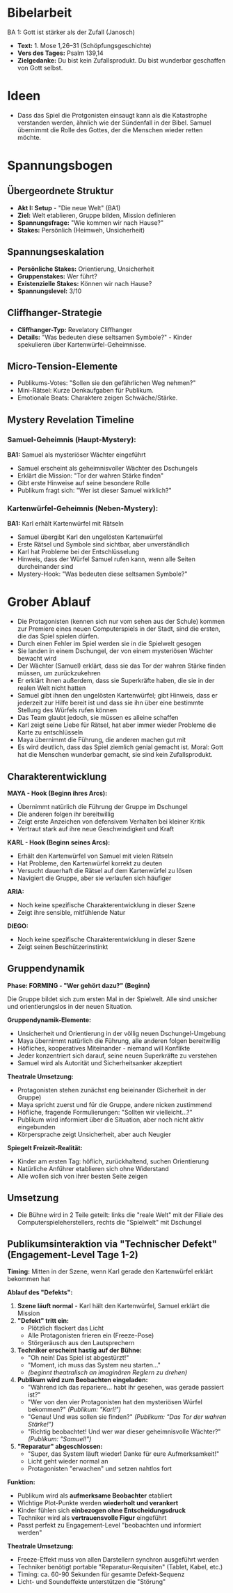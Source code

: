# Bibelarbeit
BA 1: Gott ist stärker als der Zufall (Janosch)
- **Text:** 1. Mose 1,26–31 (Schöpfungsgeschichte)
- **Vers des Tages:** Psalm 139,14
- **Zielgedanke:** Du bist kein Zufallsprodukt. Du bist wunderbar geschaffen von Gott selbst.

# Ideen

- Dass das Spiel die Protgonisten einsaugt kann als die Katastrophe verstanden werden, ähnlich wie der Sündenfall in der Bibel. Samuel übernimmt die Rolle des Gottes, der die Menschen wieder retten möchte.

# Spannungsbogen

## Übergeordnete Struktur
- **Akt I: Setup** - "Die neue Welt" (BA1)
- **Ziel:** Welt etablieren, Gruppe bilden, Mission definieren
- **Spannungsfrage:** "Wie kommen wir nach Hause?"
- **Stakes:** Persönlich (Heimweh, Unsicherheit)

## Spannungseskalation
- **Persönliche Stakes:** Orientierung, Unsicherheit
- **Gruppenstakes:** Wer führt?
- **Existenzielle Stakes:** Können wir nach Hause?
- **Spannungslevel:** 3/10

## Cliffhanger-Strategie
- **Cliffhanger-Typ:** Revelatory Cliffhanger
- **Details:** "Was bedeuten diese seltsamen Symbole?" - Kinder spekulieren über Kartenwürfel-Geheimnisse.

## Micro-Tension-Elemente
- Publikums-Votes: "Sollen sie den gefährlichen Weg nehmen?"
- Mini-Rätsel: Kurze Denkaufgaben für Publikum.
- Emotionale Beats: Charaktere zeigen Schwäche/Stärke.

## Mystery Revelation Timeline
### Samuel-Geheimnis (Haupt-Mystery):
**BA1:** Samuel als mysteriöser Wächter eingeführt
- Samuel erscheint als geheimnisvoller Wächter des Dschungels
- Erklärt die Mission: "Tor der wahren Stärke finden"
- Gibt erste Hinweise auf seine besondere Rolle
- Publikum fragt sich: "Wer ist dieser Samuel wirklich?"

### Kartenwürfel-Geheimnis (Neben-Mystery):
**BA1:** Karl erhält Kartenwürfel mit Rätseln
- Samuel übergibt Karl den ungelösten Kartenwürfel
- Erste Rätsel und Symbole sind sichtbar, aber unverständlich
- Karl hat Probleme bei der Entschlüsselung
- Hinweis, dass der Würfel Samuel rufen kann, wenn alle Seiten durcheinander sind
- Mystery-Hook: "Was bedeuten diese seltsamen Symbole?"

# Grober Ablauf

- Die Protagonisten (kennen sich nur vom sehen aus der Schule) kommen zur Premiere eines neuen Computerspiels in der Stadt, sind die ersten, die das Spiel spielen dürfen.
- Durch einen Fehler im Spiel werden sie in die Spielwelt gesogen
- Sie landen in einem Dschungel, der von einem mysteriösen Wächter bewacht wird
- Der Wächter (Samuel) erklärt, dass sie das Tor der wahren Stärke finden müssen, um zurückzukehren
- Er erklärt ihnen außerdem, dass sie Superkräfte haben, die sie in der realen Welt nicht hatten
-	Samuel gibt ihnen den ungelösten Kartenwürfel; gibt Hinweis, dass er jederzeit zur Hilfe bereit ist und dass sie ihn über eine bestimmte Stellung des Würfels rufen können
- Das Team glaubt jedoch, sie müssen es alleine schaffen
- Karl zeigt seine Liebe für Rätsel, hat aber immer wieder Probleme die Karte zu entschlüsseln
- Maya übernimmt die Führung, die anderen machen gut mit
- Es wird deutlich, dass das Spiel ziemlich genial gemacht ist. Moral: Gott hat die Menschen wunderbar gemacht, sie sind kein Zufallsprodukt.

## Charakterentwicklung

**MAYA - Hook (Beginn ihres Arcs):**
- Übernimmt natürlich die Führung der Gruppe im Dschungel
- Die anderen folgen ihr bereitwillig
- Zeigt erste Anzeichen von defensivem Verhalten bei kleiner Kritik
- Vertraut stark auf ihre neue Geschwindigkeit und Kraft

**KARL - Hook (Beginn seines Arcs):**
- Erhält den Kartenwürfel von Samuel mit vielen Rätseln
- Hat Probleme, den Kartenwürfel korrekt zu deuten
- Versucht dauerhaft die Rätsel auf dem Kartenwürfel zu lösen
- Navigiert die Gruppe, aber sie verlaufen sich häufiger

**ARIA:**
- Noch keine spezifische Charakterentwicklung in dieser Szene
- Zeigt ihre sensible, mitfühlende Natur

**DIEGO:**
- Noch keine spezifische Charakterentwicklung in dieser Szene
- Zeigt seinen Beschützerinstinkt

## Gruppendynamik

**Phase: FORMING - "Wer gehört dazu?" (Beginn)**

Die Gruppe bildet sich zum ersten Mal in der Spielwelt. Alle sind unsicher und orientierungslos in der neuen Situation.

**Gruppendynamik-Elemente:**
- Unsicherheit und Orientierung in der völlig neuen Dschungel-Umgebung
- Maya übernimmt natürlich die Führung, alle anderen folgen bereitwillig
- Höfliches, kooperatives Miteinander - niemand will Konflikte
- Jeder konzentriert sich darauf, seine neuen Superkräfte zu verstehen
- Samuel wird als Autorität und Sicherheitsanker akzeptiert

**Theatrale Umsetzung:**
- Protagonisten stehen zunächst eng beieinander (Sicherheit in der Gruppe)
- Maya spricht zuerst und für die Gruppe, andere nicken zustimmend
- Höfliche, fragende Formulierungen: "Sollten wir vielleicht...?"
- Publikum wird informiert über die Situation, aber noch nicht aktiv eingebunden
- Körpersprache zeigt Unsicherheit, aber auch Neugier

**Spiegelt Freizeit-Realität:**
- Kinder am ersten Tag: höflich, zurückhaltend, suchen Orientierung
- Natürliche Anführer etablieren sich ohne Widerstand
- Alle wollen sich von ihrer besten Seite zeigen

## Umsetzung

- Die Bühne wird in 2 Teile geteilt: links die "reale Welt" mit der Filiale des Computerspieleherstellers, rechts die "Spielwelt" mit Dschungel

## Publikumsinteraktion via "Technischer Defekt" (Engagement-Level Tage 1-2)

**Timing:** Mitten in der Szene, wenn Karl gerade den Kartenwürfel erklärt bekommen hat

**Ablauf des "Defekts":**
1. **Szene läuft normal** - Karl hält den Kartenwürfel, Samuel erklärt die Mission
2. **"Defekt" tritt ein:**
   - Plötzlich flackert das Licht
   - Alle Protagonisten frieren ein (Freeze-Pose)
   - Störgeräusch aus den Lautsprechern
3. **Techniker erscheint hastig auf der Bühne:**
   - "Oh nein! Das Spiel ist abgestürzt!"
   - "Moment, ich muss das System neu starten..."
   - *(beginnt theatralisch an imaginären Reglern zu drehen)*
4. **Publikum wird zum Beobachten eingeladen:**
   - "Während ich das repariere... habt ihr gesehen, was gerade passiert ist?"
   - "Wer von den vier Protagonisten hat den mysteriösen Würfel bekommen?" *(Publikum: "Karl!")*
   - "Genau! Und was sollen sie finden?" *(Publikum: "Das Tor der wahren Stärke!")*
   - "Richtig beobachtet! Und wer war dieser geheimnisvolle Wächter?" *(Publikum: "Samuel!")*
5. **"Reparatur" abgeschlossen:**
   - "Super, das System läuft wieder! Danke für eure Aufmerksamkeit!"
   - Licht geht wieder normal an
   - Protagonisten "erwachen" und setzen nahtlos fort

**Funktion:**
- Publikum wird als **aufmerksame Beobachter** etabliert
- Wichtige Plot-Punkte werden **wiederholt und verankert**
- Kinder fühlen sich **einbezogen ohne Entscheidungsdruck**
- Techniker wird als **vertrauensvolle Figur** eingeführt
- Passt perfekt zu Engagement-Level "beobachten und informiert werden"

**Theatrale Umsetzung:**
- Freeze-Effekt muss von allen Darstellern synchron ausgeführt werden
- Techniker benötigt portable "Reparatur-Requisiten" (Tablet, Kabel, etc.)
- Timing: ca. 60-90 Sekunden für gesamte Defekt-Sequenz
- Licht- und Soundeffekte unterstützen die "Störung"
